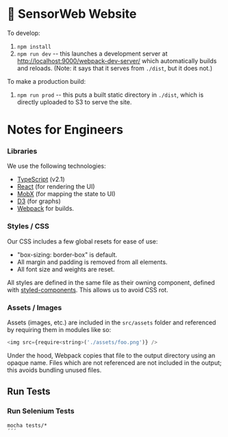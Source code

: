 # 📱 SensorWeb Website

To develop:

1. `npm install`
2. `npm run dev` -- this launches a development server at <http://localhost:9000/webpack-dev-server/> which automatically builds and reloads. (Note: it says that it serves from `./dist`, but it does not.)

To make a production build:

1. `npm run prod` -- this puts a built static directory in `./dist`, which is directly uploaded to S3 to serve the site.

# Notes for Engineers

### Libraries

We use the following technologies:

- [TypeScript](https://www.typescriptlang.org) (v2.1)
- [React](https://facebook.github.io/react/) (for rendering the UI)
- [MobX](https://mobx.js.org) (for mapping the state to UI)
- [D3](https://d3js.org) (for graphs)
- [Webpack](https://webpack.js.org) for builds.

### Styles / CSS

Our CSS includes a few global resets for ease of use:

- "box-sizing: border-box" is default.
- All margin and padding is removed from all elements.
- All font size and weights are reset.

All styles are defined in the same file as their owning component, defined with [styled-components](https://styled-components.com). This allows us to avoid CSS rot.

### Assets / Images

Assets (images, etc.) are included in the `src/assets` folder and referenced by requiring them in modules like so:

```js
<img src={require<string>('./assets/foo.png')} />
```

Under the hood, Webpack copies that file to the output directory using an opaque name. Files which are not referenced are not included in the output; this avoids bundling unused files.

## Run Tests

### Run Selenium Tests

```
mocha tests/*
´´´
